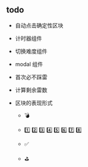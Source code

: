 ## todo

- 自动点击确定性区块

- 计时器组件

- 切换难度组件

- modal 组件

- 首次必不踩雷

- 计算剩余雷数

- 区块的表现形式

    - 💣
    
    - 1️⃣ 2️⃣ 3️⃣ 4️⃣ 5️⃣ 6️⃣ 7️⃣ 8️⃣
    
    - ✅
    
    - ⛳